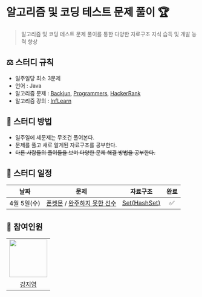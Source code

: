 # 알고리즘 및 코딩 테스트 문제 풀이 🏆
> 알고리즘 및 코딩 테스트 문제 풀이를 통한 다양한 자료구조 지식 습득 및 개발 능력 향상  

## ⚖️ 스터디 규칙
- 일주일당 최소 3문제
- 언어 : Java
- 알고리즘 문제 : [Backjun](https://www.acmicpc.net/), [Programmers](https://programmers.co.kr/), [HackerRank](https://www.hackerrank.com/)
- 알고리즘 강의 : [InfLearn](https://www.inflearn.com/course/%EC%9E%90%EB%B0%94-%EC%95%8C%EA%B3%A0%EB%A6%AC%EC%A6%98-%EB%AC%B8%EC%A0%9C%ED%92%80%EC%9D%B4-%EC%BD%94%ED%85%8C%EB%8C%80%EB%B9%84/dashboard)


## 📖 스터디 방법
- 일주일에 세문제는 무조건 풀어본다.
- 문제를 풀고 새로 알게된 자료구조를 공부한다.
- ~~다른 사람들의 풀이들을 보며 다양한 문제 해결 방법을 공부한다.~~

## 📅 스터디 일정

| 날짜 | 문제 | 자료구조 | 완료 |
| --- | --- | --- |:---:|
| 4월 5일(수) | [폰켓몬](https://github.com/picjoy/Algorithm/blob/main/Coding%20Test/Hash/%EB%AC%B8%EC%A0%9C/%ED%8F%B0%EC%BC%93%EB%AA%AC.md) / [완주하지 못한 선수](https://github.com/picjoy/Algorithm/blob/main/Coding%20Test/Hash/%EB%AC%B8%EC%A0%9C/%EC%99%84%EC%A3%BC%ED%95%98%EC%A7%80%20%EB%AA%BB%ED%95%9C%20%EC%84%A0%EC%88%98.md)|[Set(HashSet)](https://github.com/picjoy/Algorithm/blob/main/Coding%20Test/Hash/%EC%9E%90%EB%A3%8C%EA%B5%AC%EC%A1%B0/HashSet.md)|✅|  

## 👥 참여인원
<table>
  <tr>
    <td>
        <a href="https://github.com/picjoy">
            <img src="https://avatars.githubusercontent.com/u/108355379?s=400&u=c05a6d0ff517c777b487b4fa574f4c4a658514a2&v=4" width="100px" />
        </a>
    </td>
  </tr>

  <tr> 
      <td align="center"><a href="https://github.com/picjoy">강지영</a></td>
  </tr>
</table>
<span></span>

